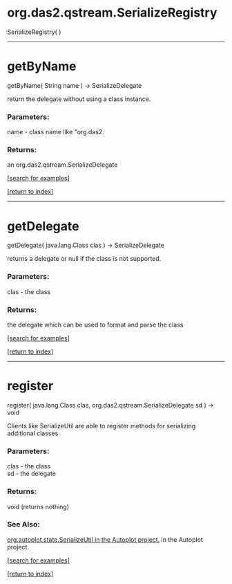 # org.das2.qstream.SerializeRegistry
SerializeRegistry( )


***
<a name="getByName"></a>
# getByName
getByName( String name ) &rarr; SerializeDelegate

return the delegate without using a class instance.

### Parameters:
name - class name like "org.das2.

### Returns:
an org.das2.qstream.SerializeDelegate


<a href="https://github.com/autoplot/dev/search?q=getByName&unscoped_q=getByName">[search for examples]</a>

<a href="https://github.com/autoplot/documentation/blob/master/javadoc/index-all.md">[return to index]</a>

***
<a name="getDelegate"></a>
# getDelegate
getDelegate( java.lang.Class clas ) &rarr; SerializeDelegate

returns a delegate or null if the class is not supported.

### Parameters:
clas - the class

### Returns:
the delegate which can be used to format and parse the class

<a href="https://github.com/autoplot/dev/search?q=getDelegate&unscoped_q=getDelegate">[search for examples]</a>

<a href="https://github.com/autoplot/documentation/blob/master/javadoc/index-all.md">[return to index]</a>

***
<a name="register"></a>
# register
register( java.lang.Class clas, org.das2.qstream.SerializeDelegate sd ) &rarr; void

Clients like SerializeUtil are able to register methods for
 serializing additional classes.

### Parameters:
clas - the class
<br>sd - the delegate

### Returns:
void (returns nothing)

### See Also:
<a href='https://git.uiowa.edu/jbf/autoplot/-/blob/master/doc/org/autoplot/state/SerializeUtil in the Autoplot project/.md'>org.autoplot.state.SerializeUtil in the Autoplot project.</a> in the Autoplot project.<br>

<a href="https://github.com/autoplot/dev/search?q=register&unscoped_q=register">[search for examples]</a>

<a href="https://github.com/autoplot/documentation/blob/master/javadoc/index-all.md">[return to index]</a>

